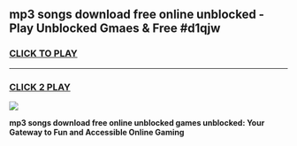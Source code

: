 
## mp3 songs download free online unblocked - Play Unblocked Gmaes & Free #d1qjw
<h3>
<a href="https://news.freeplayer.one?title=mp3_songs_download_free_online_unblocked&ref=26F">CLICK TO PLAY</a></h3>
<hr>

<h3>
<a href="https://news.freeplayer.one?title=mp3_songs_download_free_online_unblocked&ref=26F">CLICK 2 PLAY</a>
  
</h3>

<a href="https://news.freeplayer.one?title=mp3_songs_download_free_online_unblocked&ref=26F/"><img src="https://clearcache.store/games.png"></a>


**mp3 songs download free online unblocked games unblocked: Your Gateway to Fun and Accessible Online Gaming**

